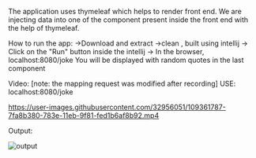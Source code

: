 
The application uses thymeleaf which helps to render front end. We are injecting data into one of the component present inside the front end with the help of thymeleaf.

How to run the app:
->Download and extract
->clean , built using intellij
-> Click on the "Run" button inside the intellij
-> In the browser, localhost:8080/joke
You will be displayed with random quotes in the last component 

Video: [note: the mapping request was modified after recording]  USE: localhost:8080/joke

https://user-images.githubusercontent.com/32956051/109361787-7fa8b380-783e-11eb-9f81-fed1b6af8b92.mp4



Output:

![output](https://user-images.githubusercontent.com/32956051/109362046-17a69d00-783f-11eb-8eda-0329b2c3da90.PNG)


